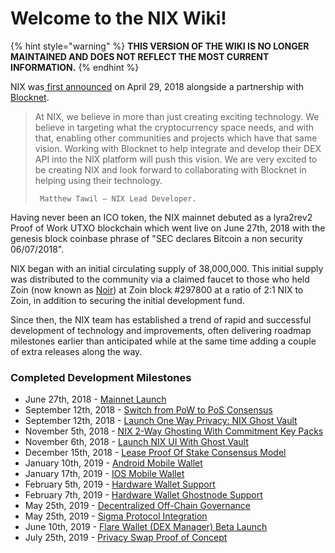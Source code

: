 # Welcome to the NIX Wiki!

{% hint style="warning" %}
**THIS VERSION OF THE WIKI IS NO LONGER MAINTAINED AND DOES NOT REFLECT THE MOST CURRENT INFORMATION.**
{% endhint %}

NIX was[ first announced](https://medium.com/@nixplatform/nix-blocknet-a-partnership-for-the-cross-chain-era-61e50adc2918) on April 29, 2018 alongside a partnership with[ Blocknet](https://blocknet.co/).

> At NIX, we believe in more than just creating exciting technology. We believe in targeting what the cryptocurrency space needs, and with that, enabling other communities and projects which have that same vision. Working with Blocknet to help integrate and develop their DEX API into the NIX platform will push this vision. We are very excited to be creating NIX and look forward to collaborating with Blocknet in helping using their technology.
>
>      Matthew Tawil — NIX Lead Developer.

Having never been an ICO token, the NIX mainnet debuted as a lyra2rev2 Proof of Work UTXO blockchain which went live on June 27th, 2018 with the genesis block coinbase phrase of "SEC declares Bitcoin a non security 06/07/2018".

NIX began with an initial circulating supply of 38,000,000. This initial supply was distributed to the community via a claimed faucet to those who held Zoin \(now known as [Noir](https://noirofficial.org/)\) at Zoin block \#297800 at a ratio of 2:1 NIX to Zoin, in addition to securing the initial development fund.

Since then, the NIX team has established a trend of rapid and successful development of technology and improvements, often delivering roadmap milestones earlier than anticipated while at the same time adding a couple of extra releases along the way.

### Completed Development Milestones

* June 27th, 2018 - [Mainnet Launch](https://twitter.com/NIXplatform/status/1011935872244224000)
* September 12th, 2018 - [Switch from PoW to PoS Consensus](https://medium.com/@nixplatform/ghost-vault-and-proof-of-stake-are-live-1895ebd98b4)
* September 12th, 2018 - [Launch One Way Privacy: NIX Ghost Vault](https://medium.com/@nixplatform/ghost-vault-and-proof-of-stake-are-live-1895ebd98b4)
* November 5th, 2018 - [NIX 2-Way Ghosting With Commitment Key Packs](https://nixplatform.io/wp-content/uploads/2018/10/Commitment_Key_Packs_v1-0-1.pdf)
* November 6th, 2018 - [Launch NIX UI With Ghost Vault](https://twitter.com/NIXplatform/status/1059822358532448257)
* December 15th, 2018 - [Lease Proof Of Stake Consensus Model](https://medium.com/@nixplatform/nixs-leasing-proof-of-stake-consensus-837fe083de4f)
* January 10th, 2019 - [Android Mobile Wallet](https://medium.com/@nixplatform/nix-mobile-wallets-6a9448bed16)
* January 17th, 2019 - [IOS Mobile Wallet](https://medium.com/@nixplatform/nix-mobile-wallets-6a9448bed16)
* February 5th, 2019 - [Hardware Wallet Support](https://medium.com/@nixplatform/nix-is-now-supported-on-ledger-31ea60a3777f)
* February 7th, 2019 - [Hardware Wallet Ghostnode Support](https://medium.com/@nixplatform/how-to-set-up-your-nix-ghostnode-with-ledger-trezor-113f0cfb5871)
* May 25th, 2019 - [Decentralized Off-Chain Governance](https://medium.com/@nixplatform/nix-platform-off-chain-governance-bf4bfe474f6)
* May 25th, 2019 - [Sigma Protocol Integration](https://medium.com/@nixplatform/nix-privacy-reinforced-sigma-activated-successfully-7ecaecca14a0)
* June 10th, 2019 - [Flare Wallet \(DEX Manager\) Beta Launch](https://medium.com/@flarewallet.io/flare-desktop-wallets-now-available-1f9612ce6ead)
* July 25th, 2019 - [Privacy Swap Proof of Concept](https://medium.com/@nixplatform/nix-platform-privacy-swap-proof-of-concept-210089edeea1)


